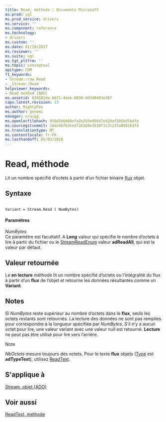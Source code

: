 ```yaml
---
title: Read, méthode | Documents Microsoft
ms.prod: sql
ms.prod_service: drivers
ms.service: ''
ms.component: reference
ms.technology:
- drivers
ms.custom: ''
ms.date: 01/19/2017
ms.reviewer: ''
ms.suite: sql
ms.tgt_pltfrm: ''
ms.topic: conceptual
apitype: COM
f1_keywords:
- Stream::raw_Read
- _Stream::Read
helpviewer_keywords:
- Read method [ADO]
ms.assetid: 838502de-80f1-4eeb-8838-dd3d9403e567
caps.latest.revision: 13
author: MightyPen
ms.author: genemi
manager: craigg
ms.openlocfilehash: 910d566d60afa2e255e05647e429af505bd5b4fe
ms.sourcegitcommit: 2ddc0bfb3ce2f2b160e3638f1c2c237a898263f4
ms.translationtype: MT
ms.contentlocale: fr-FR
ms.lasthandoff: 05/03/2018
---
```

# <a name="read-method"></a>Read, méthode
Lit un nombre spécifié d’octets à partir d’un fichier binaire [flux](../../../ado/reference/ado-api/stream-object-ado.md) objet.  
  
## <a name="syntax"></a>Syntaxe  
  
```  
  
Variant = Stream.Read ( NumBytes)  
```  
  
#### <a name="parameters"></a>Paramètres  
 *NumBytes*  
 Ce paramètre est facultatif. A **Long** valeur qui spécifie le nombre d’octets à lire à partir du fichier ou le [StreamReadEnum](../../../ado/reference/ado-api/streamreadenum.md) valeur **adReadAll**, qui est la valeur par défaut.  
  
## <a name="return-value"></a>Valeur retournée  
 Le **en lecture** méthode lit un nombre spécifié d’octets ou l’intégralité du flux à partir d’un **flux** de l’objet et retourne les données résultantes comme un **Variant**.  
  
## <a name="remarks"></a>Notes  
 Si *NumBytes* reste supérieur au nombre d’octets dans le **flux**, seuls les octets restants sont retournés. La lecture des données ne sont pas remplies pour correspondre à la longueur spécifiée par *NumBytes*. S’il n’y a aucun octet pour lire, une valeur variant avec une valeur null est retourné. **Lecture** ne peut pas être utilisé pour lire vers l’arrière.  
  
> [!NOTE]
>  *NbOctets* mesure toujours des octets. Pour le texte **flux** objets ([Type](../../../ado/reference/ado-api/type-property-ado-stream.md) est **adTypeText**), utilisez [ReadText](../../../ado/reference/ado-api/readtext-method.md).  
  
## <a name="applies-to"></a>S'applique à  
 [Stream, objet (ADO)](../../../ado/reference/ado-api/stream-object-ado.md)  
  
## <a name="see-also"></a>Voir aussi  
 [ReadText, méthode](../../../ado/reference/ado-api/readtext-method.md)
